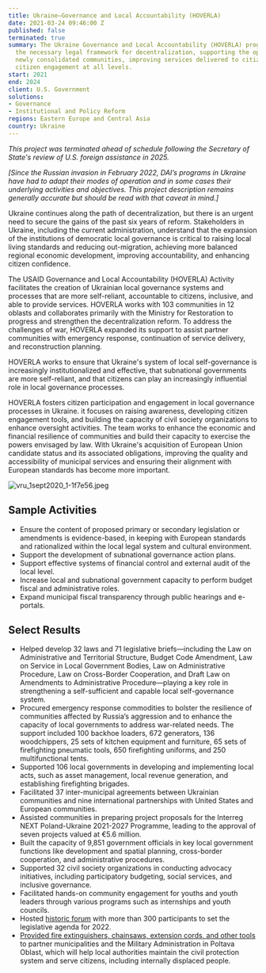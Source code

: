 ```yaml
---
title: Ukraine—Governance and Local Accountability (HOVERLA)
date: 2021-03-24 09:46:00 Z
published: false
terminated: true
summary: The Ukraine Governance and Local Accountability (HOVERLA) program is completing
  the necessary legal framework for decentralization, supporting the operation of
  newly consolidated communities, improving services delivered to citizens, and advancing
  citizen engagement at all levels.
start: 2021
end: 2024
client: U.S. Government
solutions:
- Governance
- Institutional and Policy Reform
regions: Eastern Europe and Central Asia
country: Ukraine
---
```


<aside><em>This project was terminated ahead of schedule following the Secretary of State's review of U.S. foreign assistance in 2025.</em></aside>

*[Since the Russian invasion in February 2022, DAI’s programs in Ukraine have had to adapt their modes of operation and in some cases their underlying activities and objectives. This project description remains generally accurate but should be read with that caveat in mind.]*

Ukraine continues along the path of decentralization, but there is an urgent need to secure the gains of the past six years of reform. Stakeholders in Ukraine, including the current administration, understand that the expansion of the institutions of democratic local governance is critical to raising local living standards and reducing out-migration, achieving more balanced regional economic development, improving accountability, and enhancing citizen confidence.

The USAID Governance and Local Accountability (HOVERLA) Activity facilitates the creation of Ukrainian local governance systems and processes that are more self-reliant, accountable to citizens, inclusive, and able to provide services. HOVERLA works with 103 communities in 12 oblasts and collaborates primarily with the Ministry for Restoration to progress and strengthen the decentralization reform. To address the challenges of war, HOVERLA expanded its support to assist partner communities with emergency response, continuation of service delivery, and reconstruction planning.

HOVERLA works to ensure that Ukraine's system of local self-governance is increasingly institutionalized and effective, that subnational governments are more self-reliant, and that citizens can play an increasingly influential role in local governance processes.

HOVERLA fosters citizen participation and engagement in local governance processes in Ukraine. it focuses on raising awareness, developing citizen engagement tools, and building the capacity of civil society organizations to enhance oversight activities. The team works to enhance the economic and financial resilience of communities and build their capacity to exercise the powers envisaged by law. With Ukraine's acquisition of European Union candidate status and its associated obligations, improving the quality and accessibility of municipal services and ensuring their alignment with European standards has become more important.

![vru_1sept2020_1-1f7e56.jpeg](/uploads/vru_1sept2020_1-1f7e56.jpeg)

## Sample Activities

* Ensure the content of proposed primary or secondary legislation or amendments is evidence-based, in keeping with European standards and rationalized within the local legal system and cultural environment.
* Support the development of subnational governance action plans.
* Support effective systems of financial control and external audit of the local level.
* Increase local and subnational government capacity to perform budget fiscal and administrative roles.
* Expand municipal fiscal transparency through public hearings and e-portals.

## Select Results

* Helped develop 32 laws and 71 legislative briefs—including the Law on Administrative and Territorial Structure, Budget Code Amendment, Law on Service in Local Government Bodies, Law on Administrative Procedure, Law on Cross-Border Cooperation, and Draft Law on Amendments to Administrative Procedure—playing a key role in strengthening a self-sufficient and capable local self-governance system.
* Procured emergency response commodities to bolster the resilience of communities affected by Russia’s aggression and to enhance the capacity of local governments to address war-related needs. The support included 100 backhoe loaders, 672 generators, 136 woodchippers, 25 sets of kitchen equipment and furniture, 65 sets of firefighting pneumatic tools, 650 firefighting uniforms, and 250 multifunctional tents.
* Supported 106 local governments in developing and implementing local acts, such as asset management, local revenue generation, and establishing firefighting brigades.
* Facilitated 37 inter-municipal agreements between Ukrainian communities and nine international partnerships with United States and European communities.
* Assisted communities in preparing project proposals for the Interreg NEXT Poland-Ukraine 2021-2027 Programme, leading to the approval of seven projects valued at €5.6 million.
* Built the capacity of 9,851 government officials in key local government functions like development and spatial planning, cross-border cooperation, and administrative procedures.
* Supported 32 civil society organizations in conducting advocacy initiatives, including participatory budgeting, social services, and inclusive governance.
* Facilitated hands-on community engagement for youths and youth leaders through various programs such as internships and youth councils.
* Hosted [historic forum](https://www.dai.com/news/landmark-forum-shows-legislative-path-forward-for-decentralization-in-ukraine) with more than 300 participants to set the legislative agenda for 2022.
* [Provided fire extinguishers, chainsaws, extension cords, and other tools](https://daiglobal.exposure.co/pivoting-in-war-time) to partner municipalities and the Military Administration in Poltava Oblast, which will help local authorities maintain the civil protection system and serve citizens, including internally displaced people.
